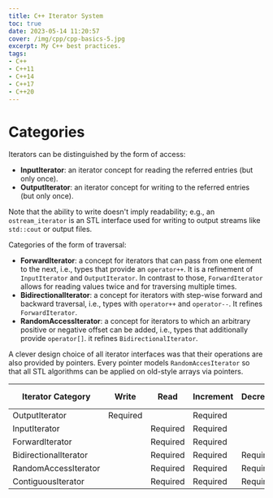 ```yaml
---
title: C++ Iterator System
toc: true
date: 2023-05-14 11:20:57
cover: /img/cpp/cpp-basics-5.jpg
excerpt: My C++ best practices.
tags:
- C++
- C++11
- C++14
- C++17
- C++20
---
```


# Categories

Iterators can be distinguished by the form of access:
* **InputIterator**: an iterator concept for reading the referred entries (but only once).
* **OutputIterator**: an iterator concept for writing to the referred entries (but only once).

Note that the ability to write doesn't imply readability; e.g., an `ostream_iterator` is an STL interface used for writing to output streams like `std::cout` or output files.

Categories of the form of traversal:

* **ForwardIterator**: a concept for iterators that can pass from one element to the next, i.e., types that provide an `operator++`. It is a refinement of `InputIterator` and `OutputIterator`. In contrast to those, `ForwardIterator` allows for reading values twice and for traversing multiple times.
* **BidirectionalIterator**: a concept for iterators with step-wise forward and backward traversal, i.e., types with `operator++` and `operator--`. It refines `ForwardIterator`.
* **RandomAccessIterator**: a concept for iterators to which an arbitrary positive or negative offset can be added, i.e., types that additionally provide `operator[]`. it refines `BidirectionalIterator`.

A clever design choice of all iterator interfaces was that their operations are also provided by pointers. Every pointer models `RandomAccesIterator` so that all STL algorithms can be applied on old-style arrays via pointers.

| Iterator Category     | Write    | Read     | Increment  | Decrement | Random Access | Contiguous Storage |
|-----------------------|----------|----------|------------|-----------|---------------|--------------------|
| OutputIterator        | Required |          | Required   |           |               |                    |
| InputIterator         |          | Required | Required   |           |               |                    |
| ForwardIterator       |          | Required | Required   |           |               |                    |
| BidirectionalIterator |          | Required | Required   | Required  |               |                    |
| RandomAccessIterator  |          | Required | Required   | Required  | Required      |                    |
| ContiguousIterator    |          | Required | Required   | Required  | Required      | Required           |

